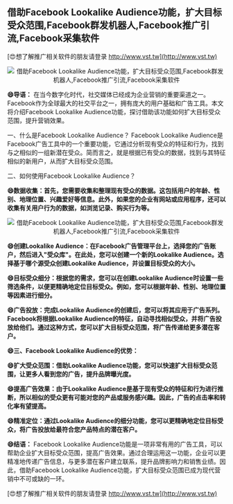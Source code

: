## **借助Facebook Lookalike Audience功能，扩大目标受众范围,Facebook群发机器人,Facebook推广引流,Facebook采集软件**

[😍想了解推广相关软件的朋友请登录 http://www.vst.tw](http://www.vst.tw)

 <center><img src="https://vst.tw/MP4/tuiguang/png/3.png" alt="借助Facebook Lookalike Audience功能，扩大目标受众范围,Facebook群发机器人,Facebook推广引流,Facebook采集软件"></center>

**😄导语：**
在当今数字化时代，社交媒体已经成为企业营销的重要渠道之一。Facebook作为全球最大的社交平台之一，拥有庞大的用户基础和广告工具。本文将介绍Facebook Lookalike Audience功能，探讨借助该功能如何扩大目标受众范围，提升营销效果。

一、什么是Facebook Lookalike Audience？
Facebook Lookalike Audience是Facebook广告工具中的一个重要功能，它通过分析现有受众的特征和行为，找到与之相似的一组新潜在受众。简而言之，就是根据已有受众的数据，找到与其特征相似的新用户，从而扩大目标受众范围。

二、如何使用Facebook Lookalike Audience？

**😄数据收集：首先，您需要收集和整理现有受众的数据。这包括用户的年龄、性别、地理位置、兴趣爱好等信息。此外，如果您的企业有网站或应用程序，还可以收集有关用户行为的数据，如浏览记录、购买行为等。**

 <center><img src="https://vst.tw/MP4/tuiguang/png/8.png" alt="借助Facebook Lookalike Audience功能，扩大目标受众范围,Facebook群发机器人,Facebook推广引流,Facebook采集软件"></center>

**😄创建Lookalike Audience：在Facebook广告管理平台上，选择您的广告账户，然后进入"受众库"。在此处，您可以创建一个新的Lookalike Audience。选择基于哪个源受众创建Lookalike Audience，并设置目标受众的大小。**

**😄目标受众细分：根据您的需求，您可以在创建Lookalike Audience时设置一些筛选条件，以便更精确地定位目标受众。例如，您可以根据年龄、性别、地理位置等因素进行细分。**

**😄广告投放：完成Lookalike Audience的创建后，您可以将其应用于广告系列。Facebook将根据Lookalike Audience的特征，自动寻找相似受众，并将广告投放给他们。通过这种方式，您可以扩大目标受众范围，将广告传递给更多潜在客户。**

**😄三、Facebook Lookalike Audience的优势：**

**😄扩大受众范围：借助Lookalike Audience功能，您可以快速扩大目标受众范围，让更多人看到您的广告，提升品牌曝光度。**

**😄提高广告效果：由于Lookalike Audience是基于现有受众的特征和行为进行推断，所以相似的受众更有可能对您的产品或服务感兴趣。因此，广告的点击率和转化率有望提高。**

**😄精准定位：通过Lookalike Audience的细分功能，您可以更精确地定位目标受众，将广告投放给最符合您产品特点的潜在客户。**

**😄结语：**
Facebook Lookalike Audience功能是一项非常有用的广告工具，可以帮助企业扩大目标受众范围，提高广告效果。通过合理运用这一功能，企业可以更精准地传递广告信息，与更多潜在客户建立联系，提升品牌影响力和销售业绩。因此，借助Facebook Lookalike Audience功能，扩大目标受众范围已成为现代营销中不可或缺的一环。

[😍想了解推广相关软件的朋友请登录 http://www.vst.tw](http://www.vst.tw)



